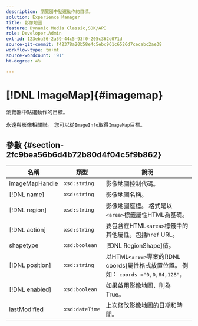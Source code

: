 ```yaml
---
description: 瀏覽器中點選動作的目標。
solution: Experience Manager
title: 影像地圖
feature: Dynamic Media Classic,SDK/API
role: Developer,Admin
exl-id: 123eba56-2a59-44c5-93f0-205c362d071d
source-git-commit: f42378a20b58e4c5ebc961c6526d7cecabc2ae38
workflow-type: tm+mt
source-wordcount: '91'
ht-degree: 4%

---
```


# [!DNL ImageMap]{#imagemap}

瀏覽器中點選動作的目標。

永遠與影像相關聯。 您可以從`ImageInfo`取得`ImageMap`目標。

## 參數 {#section-2fc9bea56b6d4b72b80d4f04c5f9b862}

| 名稱 | 類型 | 說明 |
|---|---|---|
| imageMapHandle | `xsd:string` | 影像地圖控制代碼。 |
| [!DNL name] | `xsd:string` | 影像地圖名稱。 |
| [!DNL region] | `xsd:string` | 影像地圖座標。 格式是以`<area>`標籤屬性HTML為基礎。 |
| [!DNL action] | `xsd:string` | 要包含在HTML`<area>`標籤中的其他屬性，包括`href` URL。 |
| shapetype | `xsd:boolean` | [!DNL RegionShape]值。 |
| [!DNL position] | `xsd:string` | 以HTML`<area>`專案的[!DNL coords]屬性格式放置位置。 例如： `coords ="0,0,84,128"`。 |
| [!DNL enabled] | `xsd:boolean` | 如果啟用影像地圖，則為True。 |
| lastModified | `xsd:dateTime` | 上次修改影像地圖的日期和時間。 |
